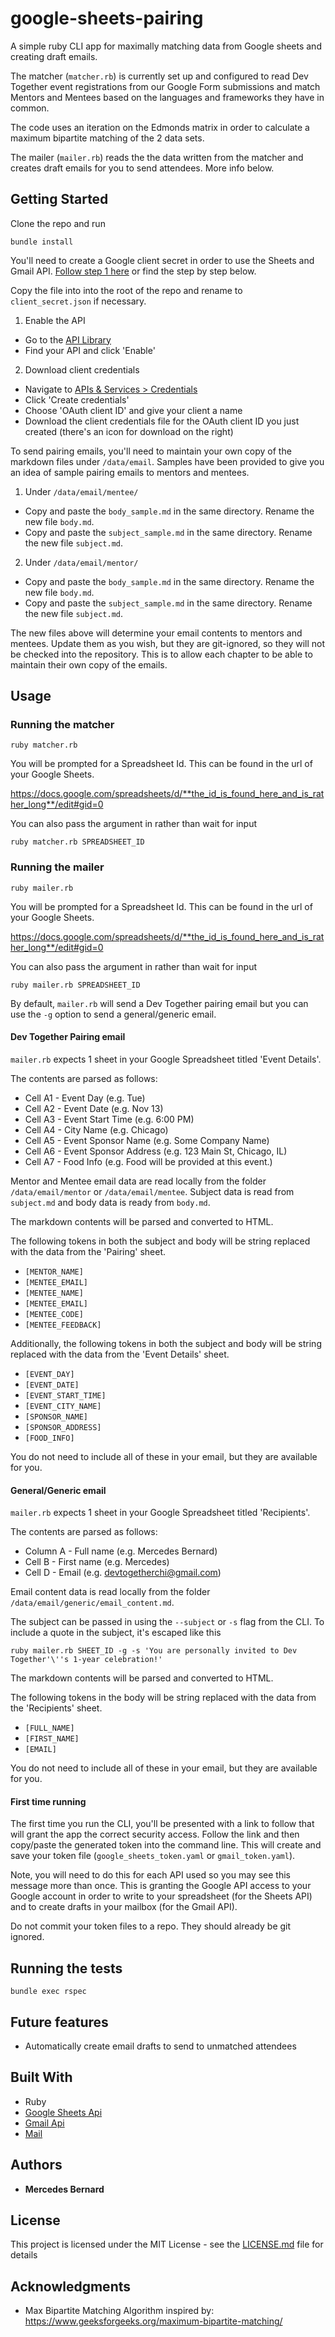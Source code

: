 # google-sheets-pairing

A simple ruby CLI app for maximally matching data from Google sheets and creating draft emails.

The matcher (`matcher.rb`) is currently set up and configured to read Dev Together event registrations from our Google Form submissions and match Mentors and Mentees based on the languages and frameworks they have in common.

The code uses an iteration on the Edmonds matrix in order to calculate a maximum bipartite matching of the 2 data sets.

The mailer (`mailer.rb`) reads the the data written from the matcher and creates draft emails for you to send attendees. More info below.

## Getting Started

Clone the repo and run 
```
bundle install
```

You'll need to create a Google client secret in order to use the Sheets and Gmail API. [Follow step 1 here](https://developers.google.com/sheets/api/quickstart/ruby) or find the step by step below.

Copy the file into into the root of the repo and rename to `client_secret.json` if necessary.

1. Enable the API
  - Go to the [API Library](https://console.developers.google.com/apis/library)
  - Find your API and click 'Enable'
2. Download client credentials
  - Navigate to [APIs & Services > Credentials](https://console.developers.google.com/apis/credentials)
  - Click 'Create credentials'
  - Choose 'OAuth client ID' and give your client a name
  - Download the client credentials file for the OAuth client ID you just created (there's an icon for download on the right)

To send pairing emails, you'll need to maintain your own copy of the markdown files under `/data/email`. Samples have been provided to give you an idea of sample pairing emails to mentors and mentees.
1. Under `/data/email/mentee/`
  - Copy and paste the `body_sample.md` in the same directory. Rename the new file `body.md`.
  - Copy and paste the `subject_sample.md` in the same directory. Rename the new file `subject.md`.
2. Under `/data/email/mentor/`
  - Copy and paste the `body_sample.md` in the same directory. Rename the new file `body.md`.
  - Copy and paste the `subject_sample.md` in the same directory. Rename the new file `subject.md`.

The new files above will determine your email contents to mentors and mentees. Update them as you wish, but they are git-ignored, so they will not be checked into the repository. This is to allow each chapter to be able to maintain their own copy of the emails.

## Usage

### Running the matcher
```
ruby matcher.rb
```

You will be prompted for a Spreadsheet Id. This can be found in the url of your Google Sheets.

https://docs.google.com/spreadsheets/d/**the_id_is_found_here_and_is_rather_long**/edit#gid=0

You can also pass the argument in rather than wait for input 
```
ruby matcher.rb SPREADSHEET_ID
```

### Running the mailer
```
ruby mailer.rb
```
You will be prompted for a Spreadsheet Id. This can be found in the url of your Google Sheets.

https://docs.google.com/spreadsheets/d/**the_id_is_found_here_and_is_rather_long**/edit#gid=0

You can also pass the argument in rather than wait for input 
```
ruby mailer.rb SPREADSHEET_ID
```

By default, `mailer.rb` will send a Dev Together pairing email but you can use the `-g` option to send a general/generic email.

#### Dev Together Pairing email

`mailer.rb` expects 1 sheet in your Google Spreadsheet titled 'Event Details'.

The contents are parsed as follows:
* Cell A1 - Event Day (e.g. Tue)
* Cell A2 - Event Date (e.g. Nov 13)
* Cell A3 - Event Start Time (e.g. 6:00 PM)
* Cell A4 - City Name (e.g. Chicago)
* Cell A5 - Event Sponsor Name (e.g. Some Company Name)
* Cell A6 - Event Sponsor Address (e.g. 123 Main St, Chicago, IL)
* Cell A7 - Food Info (e.g. Food will be provided at this event.)

Mentor and Mentee email data are read locally from the folder `/data/email/mentor` or `/data/email/mentee`. Subject data is read from `subject.md` and body data is ready from `body.md`.

The markdown contents will be parsed and converted to HTML.

The following tokens in both the subject and body will be string replaced with the data from the 'Pairing' sheet.
- `[MENTOR_NAME]`
- `[MENTEE_EMAIL]`
- `[MENTEE_NAME]`
- `[MENTEE_EMAIL]`
- `[MENTEE_CODE]`
- `[MENTEE_FEEDBACK]`

Additionally, the following tokens in both the subject and body will be string replaced with the data from the 'Event Details' sheet.
- `[EVENT_DAY]`
- `[EVENT_DATE]`
- `[EVENT_START_TIME]`
- `[EVENT_CITY_NAME]`
- `[SPONSOR_NAME]`
- `[SPONSOR_ADDRESS]`
- `[FOOD_INFO]`

You do not need to include all of these in your email, but they are available for you.

#### General/Generic email

`mailer.rb` expects 1 sheet in your Google Spreadsheet titled 'Recipients'.

The contents are parsed as follows:
* Column A - Full name (e.g. Mercedes Bernard)
* Cell B - First name (e.g. Mercedes)
* Cell D - Email (e.g. devtogetherchi@gmail.com)

Email content data is read locally from the folder `/data/email/generic/email_content.md`.

The subject can be passed in using the `--subject` or `-s` flag from the CLI. To include a quote in the subject, it's escaped like this 
```
ruby mailer.rb SHEET_ID -g -s 'You are personally invited to Dev Together'\''s 1-year celebration!'
```

The markdown contents will be parsed and converted to HTML.

The following tokens in the body will be string replaced with the data from the 'Recipients' sheet.
- `[FULL_NAME]`
- `[FIRST_NAME]`
- `[EMAIL]`

You do not need to include all of these in your email, but they are available for you.

#### First time running
The first time you run the CLI, you'll be presented with a link to follow that will grant the app the correct security access. Follow the link and then copy/paste the generated token into the command line. This will create and save your token file (`google_sheets_token.yaml` or `gmail_token.yaml`).

Note, you will need to do this for each API used so you may see this message more than once. This is granting the Google API access to your Google account in order to write to your spreadsheet (for the Sheets API) and to create drafts in your mailbox (for the Gmail API). 

Do not commit your token files to a repo. They should already be git ignored.

## Running the tests

```
bundle exec rspec
```

## Future features
- Automatically create email drafts to send to unmatched attendees

## Built With

* Ruby
* [Google Sheets Api](https://developers.google.com/sheets/api/samples/)
* [Gmail Api](https://developers.google.com/gmail/api/)
* [Mail](https://github.com/mikel/mail)


## Authors

* **Mercedes Bernard** 

## License

This project is licensed under the MIT License - see the [LICENSE.md](LICENSE.md) file for details

## Acknowledgments

* Max Bipartite Matching Algorithm inspired by: https://www.geeksforgeeks.org/maximum-bipartite-matching/
